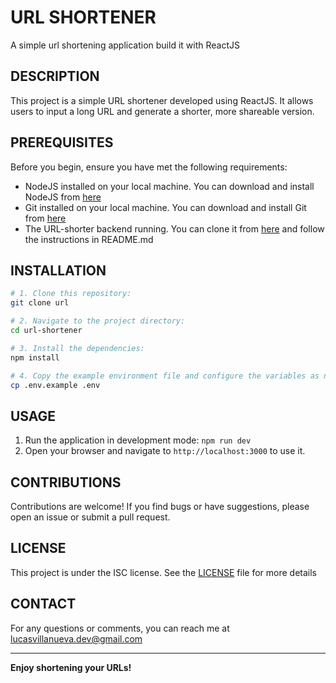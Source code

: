 # URL SHORTENER

A simple url shortening application build it with ReactJS

## DESCRIPTION

This project is a simple URL shortener developed using ReactJS. It allows users to input a long URL and generate a shorter, more shareable version.

## PREREQUISITES

Before you begin, ensure you have met the following requirements:

- NodeJS installed on your local machine. You can download and install NodeJS from [here](https://nodejs.org/)
- Git installed on your local machine. You can download and install Git from [here](https://git-scm.com/)
- The URL-shorter backend running. You can clone it from [here](https://github.com/KenaiiDev/url-shortener) and follow the instructions in README.md

## INSTALLATION

```bash
# 1. Clone this repository:
git clone url

# 2. Navigate to the project directory:
cd url-shortener

# 3. Install the dependencies:
npm install

# 4. Copy the example environment file and configure the variables as needed.
cp .env.example .env
```

## USAGE

1. Run the application in development mode: `npm run dev`
2. Open your browser and navigate to `http://localhost:3000` to use it.

## CONTRIBUTIONS

Contributions are welcome! If you find bugs or have suggestions, please open an issue or submit a pull request.

## LICENSE

This project is under the ISC license. See the [LICENSE](LICENSE) file for more details

## CONTACT

For any questions or comments, you can reach me at lucasvillanueva.dev@gmail.com

---

**Enjoy shortening your URLs!**
